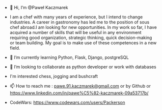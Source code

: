 - 👋 Hi, I’m @Paweł Kaczmarek
- 
    I am a chef with many years of experience, but I intend to change industries.
A career in gastronomy has led me to the position of sous chef abroad.I am looking for new opportunities. In my work so far,
I have acquired a number of skills that will be useful in any environment requiring
good organization, strategic thinking, quick decision-making or team building.
My goal is to make use of these competences in a new field.



- 🌱 I’m currently learning Python, Flask, Django, postgreSQL
- 💞️ I’m looking to collaborate as python developer or work with databases
-    I'm interested chess, jogging and bushcraft
- 📫 How to reach me : pawe.91.kaczmarek@gmail.com or by Github or https://www.linkedin.com/in/pawe%C5%82-kaczmarek-09a53717b/
- CodeWars: https://www.codewars.com/users/Packerson

<!---
Packerson/Packerson is a ✨ special ✨ repository because its `README.md` (this file) appears on your GitHub profile.
You can click the Preview link to take a look at your changes.
--->
